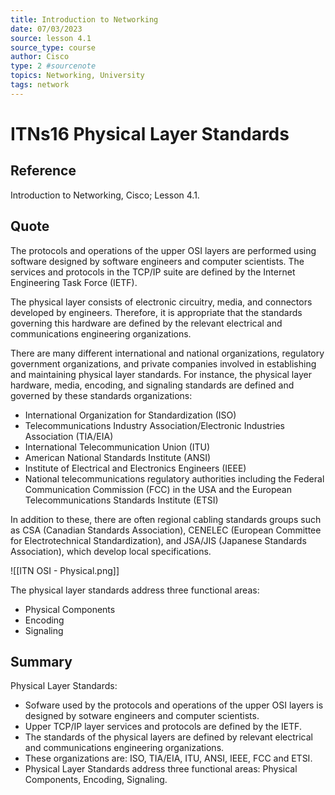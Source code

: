 ```yaml
---
title: Introduction to Networking
date: 07/03/2023
source: lesson 4.1
source_type: course
author: Cisco
type: 2 #sourcenote
topics: Networking, University
tags: network
---
```

# ITNs16 Physical Layer Standards

## **Reference**
Introduction to Networking, Cisco; Lesson 4.1.

## **Quote**
The protocols and operations of the upper OSI layers are performed using software designed by software engineers and computer scientists. The services and protocols in the TCP/IP suite are defined by the Internet Engineering Task Force (IETF).

The physical layer consists of electronic circuitry, media, and connectors developed by engineers. Therefore, it is appropriate that the standards governing this hardware are defined by the relevant electrical and communications engineering organizations.

There are many different international and national organizations, regulatory government organizations, and private companies involved in establishing and maintaining physical layer standards. For instance, the physical layer hardware, media, encoding, and signaling standards are defined and governed by these standards organizations:

-   International Organization for Standardization (ISO)
-   Telecommunications Industry Association/Electronic Industries Association (TIA/EIA)
-   International Telecommunication Union (ITU)
-   American National Standards Institute (ANSI)
-   Institute of Electrical and Electronics Engineers (IEEE)
-   National telecommunications regulatory authorities including the Federal Communication Commission (FCC) in the USA and the European Telecommunications Standards Institute (ETSI)

In addition to these, there are often regional cabling standards groups such as CSA (Canadian Standards Association), CENELEC (European Committee for Electrotechnical Standardization), and JSA/JIS (Japanese Standards Association), which develop local specifications.

![[ITN OSI - Physical.png]]

The physical layer standards address three functional areas:

-   Physical Components
-   Encoding
-   Signaling

## **Summary**
Physical Layer Standards:
- Sofware used by the protocols and operations of the upper OSI layers is designed by sotware engineers and computer scientists.
- Upper TCP/IP layer services and protocols are defined by the IETF.
- The standards of the physical layers are defined by relevant electrical and communications engineering organizations.
- These organizations are: ISO, TIA/EIA, ITU, ANSI, IEEE, FCC and ETSI.
- Physical Layer Standards address three functional areas: Physical Components, Encoding, Signaling.